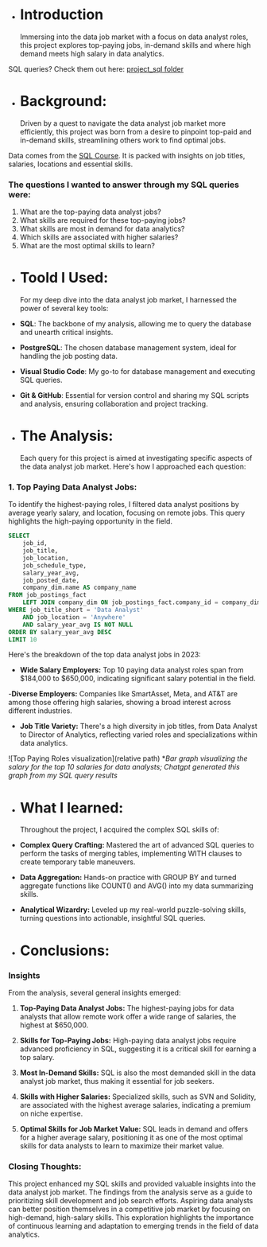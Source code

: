 - # Introduction
  Immersing into the data job market with a focus on data analyst roles, this project explores top-paying jobs, in-demand skills and where high demand meets high salary in data analytics.

SQL queries? Check them out here: [project_sql folder](/project_sql/)

- # Background:
  Driven by a quest to navigate the data analyst job market more efficiently, this project was born from a desire to pinpoint top-paid and in-demand skills, streamlining others work to find optimal jobs.

Data comes from the [SQL Course](https://lukebarousse.com\sql). It is packed with insights on job titles, salaries, locations and essential skills.

### The questions I wanted to answer through my SQL queries were:

1. What are the top-paying data analyst jobs?
2. What skills are required for these top-paying jobs?
3. What skills are most in demand for data analytics?
4. Which skills are associated with higher salaries?
5. What are the most optimal skills to learn?

- # Toold I Used:
  For my deep dive into the data analyst job market, I harnessed the power of several key tools:
- **SQL**: The backbone of my analysis, allowing me to query the database and unearth critical insights.
- **PostgreSQL**: The chosen database management system, ideal for handling the job posting data.
- **Visual Studio Code**: My go-to for database management and executing SQL queries.
- **Git & GitHub**: Essential for version control and sharing my SQL scripts and analysis, ensuring collaboration and project tracking.

- # The Analysis:
  Each query for this project is aimed at investigating specific aspects of the data analyst job market. Here's how I approached each question:

### 1. Top Paying Data Analyst Jobs:

To identify the highest-paying roles, I filtered data analyst positions by average yearly salary, and location, focusing on remote jobs. This query highlights the high-paying opportunity in the field.

```sql
SELECT
    job_id,
    job_title,
    job_location,
    job_schedule_type,
    salary_year_avg,
    job_posted_date,
    company_dim.name AS company_name
FROM job_postings_fact
    LEFT JOIN company_dim ON job_postings_fact.company_id = company_dim.company_id
WHERE job_title_short = 'Data Analyst'
    AND job_location = 'Anywhere'
    AND salary_year_avg IS NOT NULL
ORDER BY salary_year_avg DESC
LIMIT 10
```

Here's the breakdown of the top data analyst jobs in 2023:

- **Wide Salary Employers:** Top 10 paying data analyst roles span from $184,000 to $650,000, indicating significant salary potential in the field.

-**Diverse Employers:** Companies like SmartAsset, Meta, and AT&T are among those offering high salaries, showing a broad interest across different industries.

- **Job Title Variety:** There's a high diversity in job titles, from Data Analyst to Director of Analytics, reflecting varied roles and specializations within data analytics.

![Top Paying Roles visualization](relative path) \*_Bar graph visualizing the salary for the top 10 salaries for data analysts; Chatgpt generated this graph from my SQL query results_

- # What I learned:

  Throughout the project, I acquired the complex SQL skills of:

- **Complex Query Crafting:** Mastered the art of advanced SQL queries to perform the tasks of merging tables, implementing WITH clauses to create temporary table maneuvers.

- **Data Aggregation:** Hands-on practice with GROUP BY and turned aggregate functions like COUNT() and AVG() into my data summarizing skills.

- **Analytical Wizardry:** Leveled up my real-world puzzle-solving skills, turning questions into actionable, insightful SQL queries.

- # Conclusions:

### Insights

From the analysis, several general insights emerged:

1. **Top-Paying Data Analyst Jobs:** The highest-paying jobs for data analysts that allow remote work offer a wide range of salaries, the highest at $650,000.

2. **Skills for Top-Paying Jobs:** High-paying data analyst jobs require advanced proficiency in SQL, suggesting it is a critical skill for earning a top salary.

3. **Most In-Demand Skills:** SQL is also the most demanded skill in the data analyst job market, thus making it essential for job seekers.

4. **Skills with Higher Salaries:** Specialized skills, such as SVN and Solidity, are associated with the highest average salaries, indicating a premium on niche expertise.

5. **Optimal Skills for Job Market Value:** SQL leads in demand and offers for a higher average salary, positioning it as one of the most optimal skills for data analysts to learn to maximize their market value.

### Closing Thoughts:

This project enhanced my SQL skills and provided valuable insights into the data analyst job market. The findings from the analysis serve as a guide to prioritizing skill development and job search efforts. Aspiring data analysts can better position themselves in a competitive job market by focusing on high-demand, high-salary skills. This exploration highlights the importance of continuous learning and adaptation to emerging trends in the field of data analytics.
